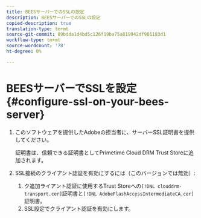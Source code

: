 ```yaml
---
title: BEESサーバーでのSSLの設定
description: BEESサーバーでのSSLの設定
copied-description: true
translation-type: tm+mt
source-git-commit: 89bdda1d4bd5c126f19ba75a819942df901183d1
workflow-type: tm+mt
source-wordcount: '78'
ht-degree: 0%

---
```



# BEESサーバーでSSLを設定{#configure-ssl-on-your-bees-server}

1. このソフトウェアを提供したAdobeの担当者に、サーバーSSL証明書を提供してください。

   証明書は、信頼できる証明書としてPrimetime Cloud DRM Trust Storeに追加されます。
1. SSL接続のクライアント認証を有効にするには（このバージョンでは無効）:
   1. ク追加ライアント認証に使用するTrust Storeへの`[!DNL clouddrm-transport.cer]`証明書と`[!DNL AdobeFlashAccessIntermediateCA.cer]`証明書。
   1. SSL設定でクライアント認証を有効にします。

